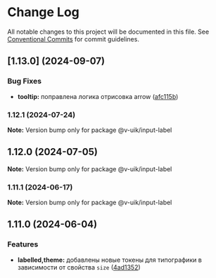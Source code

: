 # Change Log

All notable changes to this project will be documented in this file.
See [Conventional Commits](https://conventionalcommits.org) for commit guidelines.

## [1.13.0] (2024-09-07)


### Bug Fixes

* **tooltip:** поправлена логика отрисовка arrow ([afc115b](#))



### 1.12.1 (2024-07-24)

**Note:** Version bump only for package @v-uik/input-label





## 1.12.0 (2024-07-05)

**Note:** Version bump only for package @v-uik/input-label





### 1.11.1 (2024-06-17)

**Note:** Version bump only for package @v-uik/input-label





## 1.11.0 (2024-06-04)


### Features

* **labelled,theme:** добавлены новые токены для типографики в зависимости от свойства `size` ([4ad1352](#))
